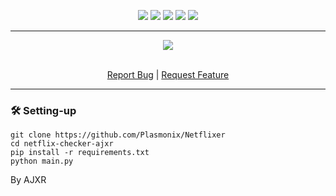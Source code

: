 <p align="center">
  <img src="https://img.shields.io/github/contributors/Plasmonix/Netflixer.svg?style=for-the-badge"/>
  <img src="https://img.shields.io/github/forks/Plasmonix/Netflixer.svg?style=for-the-badge"/>
  <img src="https://img.shields.io/github/stars/Plasmonix/Netflixer.svg?style=for-the-badge"/>
  <img src="https://img.shields.io/github/issues/Plasmonix/Netflixer.svg?style=for-the-badge"/>
  <img src="https://img.shields.io/github/license/Plasmonix/Netflixer.svg?style=for-the-badge"/>
</p>
  
---------------------------------------
  
<div align="center">
  <a href="https://github.com/Plasmonix/Netflixer">
    <img src="https://raw.githubusercontent.com/Plasmonix/Netflixer/main/demo.png">
  </a>
  

  <p align="center">
    <br />
    <a href="https://github.com/Plasmonix/Netflixer/issues">Report Bug</a>
    |
    <a href="https://github.com/Plasmonix/Netflixer/issues">Request Feature</a>
  </p>
</div>

---------------------------------------
### 🛠 Setting-up

```
git clone https://github.com/Plasmonix/Netflixer
cd netflix-checker-ajxr
pip install -r requirements.txt
python main.py
```
By AJXR
